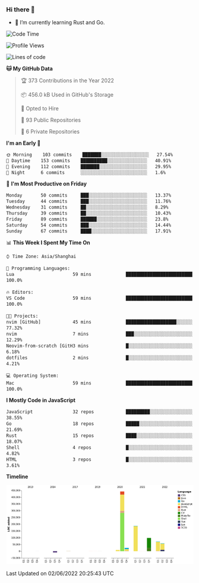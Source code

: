### Hi there 👋

- 🌱 I’m currently learning Rust and Go.

<!--START_SECTION:waka-->
![Code Time](http://img.shields.io/badge/Code%20Time-389%20hrs%2019%20mins-blue)

![Profile Views](http://img.shields.io/badge/Profile%20Views-1-blue)

![Lines of code](https://img.shields.io/badge/From%20Hello%20World%20I%27ve%20Written-888%20Thousand%20lines%20of%20code-blue)

**🐱 My GitHub Data** 

> 🏆 373 Contributions in the Year 2022
 > 
> 📦 456.0 kB Used in GitHub's Storage 
 > 
> 💼 Opted to Hire
 > 
> 📜 93 Public Repositories 
 > 
> 🔑 6 Private Repositories  
 > 
**I'm an Early 🐤** 

```text
🌞 Morning    103 commits    ███████░░░░░░░░░░░░░░░░░░   27.54% 
🌆 Daytime    153 commits    ██████████░░░░░░░░░░░░░░░   40.91% 
🌃 Evening    112 commits    ███████░░░░░░░░░░░░░░░░░░   29.95% 
🌙 Night      6 commits      ░░░░░░░░░░░░░░░░░░░░░░░░░   1.6%

```
📅 **I'm Most Productive on Friday** 

```text
Monday       50 commits     ███░░░░░░░░░░░░░░░░░░░░░░   13.37% 
Tuesday      44 commits     ███░░░░░░░░░░░░░░░░░░░░░░   11.76% 
Wednesday    31 commits     ██░░░░░░░░░░░░░░░░░░░░░░░   8.29% 
Thursday     39 commits     ██░░░░░░░░░░░░░░░░░░░░░░░   10.43% 
Friday       89 commits     ██████░░░░░░░░░░░░░░░░░░░   23.8% 
Saturday     54 commits     ███░░░░░░░░░░░░░░░░░░░░░░   14.44% 
Sunday       67 commits     ████░░░░░░░░░░░░░░░░░░░░░   17.91%

```


📊 **This Week I Spent My Time On** 

```text
⌚︎ Time Zone: Asia/Shanghai

💬 Programming Languages: 
Lua                      59 mins             █████████████████████████   100.0%

🔥 Editors: 
VS Code                  59 mins             █████████████████████████   100.0%

🐱‍💻 Projects: 
nvim [GitHub]            45 mins             ███████████████████░░░░░░   77.32% 
nvim                     7 mins              ███░░░░░░░░░░░░░░░░░░░░░░   12.29% 
Neovim-from-scratch [GitH3 mins              █░░░░░░░░░░░░░░░░░░░░░░░░   6.18% 
dotfiles                 2 mins              █░░░░░░░░░░░░░░░░░░░░░░░░   4.21%

💻 Operating System: 
Mac                      59 mins             █████████████████████████   100.0%

```

**I Mostly Code in JavaScript** 

```text
JavaScript               32 repos            █████████░░░░░░░░░░░░░░░░   38.55% 
Go                       18 repos            █████░░░░░░░░░░░░░░░░░░░░   21.69% 
Rust                     15 repos            ████░░░░░░░░░░░░░░░░░░░░░   18.07% 
Shell                    4 repos             █░░░░░░░░░░░░░░░░░░░░░░░░   4.82% 
HTML                     3 repos             █░░░░░░░░░░░░░░░░░░░░░░░░   3.61%

```


**Timeline**

![Chart not found](https://raw.githubusercontent.com/elton/elton/main/charts/bar_graph.png) 


 Last Updated on 02/06/2022 20:25:43 UTC
<!--END_SECTION:waka-->

<!--
**elton/elton** is a ✨ _special_ ✨ repository because its `README.md` (this file) appears on your GitHub profile.

Here are some ideas to get you started:

- 🔭 I’m currently working on ...
- 🌱 I’m currently learning ...
- 👯 I’m looking to collaborate on ...
- 🤔 I’m looking for help with ...
- 💬 Ask me about ...
- 📫 How to reach me: ...
- 😄 Pronouns: ...
- ⚡ Fun fact: ...
-->
